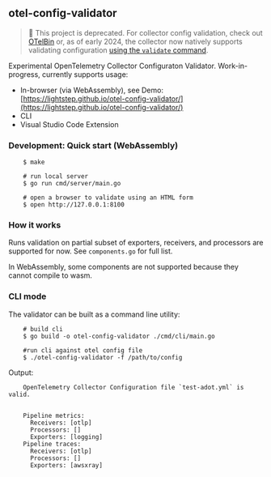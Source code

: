 ## otel-config-validator

> 📣 This project is deprecated. For collector config validation, check out [OTelBin](https://otelbin.io) or, as of early 2024, the collector now natively supports validating configuration [using the `validate` command](https://opentelemetry.io/docs/collector/configuration/#location).

Experimental OpenTelemetry Collector Configuraton Validator. Work-in-progress, currently supports usage:

* In-browser (via WebAssembly), see Demo: [https://lightstep.github.io/otel-config-validator/](https://lightstep.github.io/otel-config-validator/)
* CLI
* Visual Studio Code Extension

### Development: Quick start (WebAssembly)

```
    $ make

    # run local server
    $ go run cmd/server/main.go

    # open a browser to validate using an HTML form
    $ open http://127.0.0.1:8100
```

### How it works

Runs validation on partial subset of exporters, receivers, and processors are supported for now. See `components.go` for full list.

In WebAssembly, some components are not supported because they cannot compile to wasm.

### CLI mode

The validator can be built as a command line utility:

```
    # build cli
    $ go build -o otel-config-validator ./cmd/cli/main.go
    
    #run cli against otel config file
    $ ./otel-config-validator -f /path/to/config
```

Output:

```
    OpenTelemetry Collector Configuration file `test-adot.yml` is valid.


    Pipeline metrics:
      Receivers: [otlp]
      Processors: []
      Exporters: [logging]
    Pipeline traces:
      Receivers: [otlp]
      Processors: []
      Exporters: [awsxray]
```
